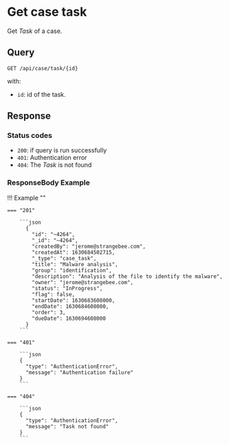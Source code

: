 # Get case task

Get *Task* of a case.

## Query

```plain
GET /api/case/task/{id}
```

with: 

- `id`: id of the task.

## Response

### Status codes

- `200`: if query is run successfully
- `401`: Authentication error
- `404`: The *Task* is not found

### ResponseBody Example

!!! Example ""

    === "201"

        ```json
          {
            "id": "~4264",
            "_id": "~4264",
            "createdBy": "jerome@strangebee.com",
            "createdAt": 1630684502715,
            "_type": "case_task",
            "title": "Malware analysis",
            "group": "identification",
            "description": "Analysis of the file to identify the malware",
            "owner": "jerome@strangebee.com",
            "status": "InProgress",
            "flag": false,
            "startDate": 1630683608000,
            "endDate": 1630684608000,
            "order": 3,
            "dueDate": 1630694608000
          }
        ```
    
    === "401" 

        ```json
        {
          "type": "AuthenticationError",
          "message": "Authentication failure"
        }
        ```

    === "404" 

        ```json
        {
          "type": "AuthenticationError",
          "message": "Task not found"
        }
        ```
